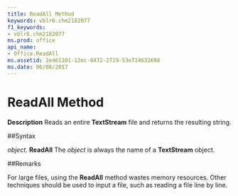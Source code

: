```yaml
---
title: ReadAll Method
keywords: vblr6.chm2182077
f1_keywords:
- vblr6.chm2182077
ms.prod: office
api_name:
- Office.ReadAll
ms.assetid: 2e461101-12ec-0472-2719-53e714632698
ms.date: 06/08/2017
---
```



# ReadAll Method



 **Description**
Reads an entire  **TextStream** file and returns the resulting string.

##Syntax

_object_. **ReadAll**
The  _object_ is always the name of a **TextStream** object.

##Remarks

For large files, using the  **ReadAll** method wastes memory resources. Other techniques should be used to input a file, such as reading a file line by line.

